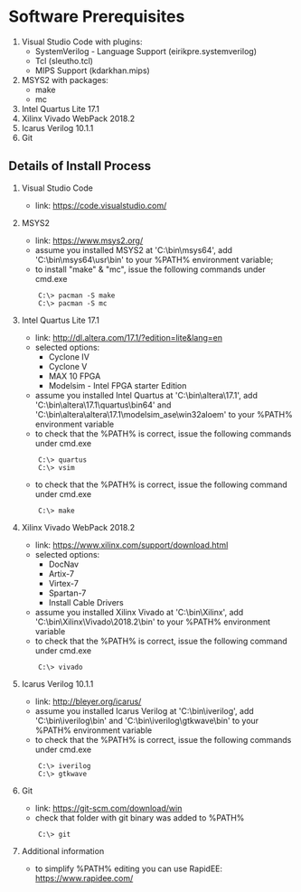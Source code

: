 
# Software Prerequisites

1. Visual Studio Code with plugins:
    - SystemVerilog - Language Support (eirikpre.systemverilog)
    - Tcl (sleutho.tcl)
    - MIPS Support (kdarkhan.mips)
2. MSYS2 with packages:
    - make
    - mc
3. Intel Quartus Lite 17.1
4. Xilinx Vivado WebPack 2018.2
5. Icarus Verilog 10.1.1
6. Git

## Details of Install Process

1. Visual Studio Code
    - link: https://code.visualstudio.com/

2. MSYS2
    - link: https://www.msys2.org/
    - assume you installed MSYS2 at 'C:\bin\msys64', add 'C:\bin\msys64\usr\bin' to your %PATH% environment variable;
    - to install "make" & "mc", issue the following commands under cmd.exe
    ```
        C:\> pacman -S make
        C:\> pacman -S mc
    ```

3. Intel Quartus Lite 17.1
    - link: http://dl.altera.com/17.1/?edition=lite&lang=en
    - selected options:
        + Cyclone IV
        + Cyclone V
        + MAX 10 FPGA
        + Modelsim - Intel FPGA starter Edition
    - assume you installed Intel Quartus at 'C:\bin\altera\17.1\', add 'C:\bin\altera\17.1\quartus\bin64' and 'C:\bin\altera\altera\17.1\modelsim_ase\win32aloem' to your %PATH% environment variable
    - to check that the %PATH% is correct, issue the following commands under cmd.exe
    ```
        C:\> quartus
        C:\> vsim
    ```
    - to check that the %PATH% is correct, issue the following command under cmd.exe
    ```
        C:\> make
    ```

4. Xilinx Vivado WebPack 2018.2
    - link: https://www.xilinx.com/support/download.html
    - selected options:
        + DocNav
        + Artix-7
        + Virtex-7
        + Spartan-7
        + Install Cable Drivers
    - assume you installed Xilinx Vivado at 'C:\bin\Xilinx\', add 'C:\bin\Xilinx\Vivado\2018.2\bin' to your %PATH% environment variable
    - to check that the %PATH% is correct, issue the following command under cmd.exe
    ```
        C:\> vivado
    ```

5. Icarus Verilog 10.1.1
    - link: http://bleyer.org/icarus/
    - assume you installed Icarus Verilog at 'C:\bin\iverilog', add 'C:\bin\iverilog\bin' and 'C:\bin\iverilog\gtkwave\bin' to your %PATH% environment variable
    - to check that the %PATH% is correct, issue the following commands under cmd.exe
    ```
        C:\> iverilog
        C:\> gtkwave
    ```

6. Git
    - link: https://git-scm.com/download/win
    - check that folder with git binary was added to %PATH%
    ```
        C:\> git
    ```

7. Additional information
    - to simplify %PATH% editing you can use RapidEE: https://www.rapidee.com/
